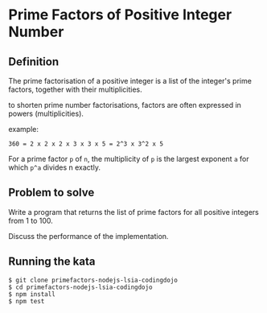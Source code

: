 # Prime Factors of Positive Integer Number


## Definition

The prime factorisation of a positive integer is a list of the integer's prime factors, together with their multiplicities.

to shorten prime number factorisations, factors are often expressed in powers (multiplicities).

example:

```
360 = 2 x 2 x 2 x 3 x 3 x 5 = 2^3 x 3^2 x 5
```
For a prime factor `p` of `n`, the multiplicity of `p` is the largest exponent `a` for which `p^a` divides n exactly.

## Problem to solve

Write a program that returns the list of prime factors for all positive integers from 1 to 100.

Discuss the performance of the implementation.


## Running the kata

```
$ git clone primefactors-nodejs-lsia-codingdojo
$ cd primefactors-nodejs-lsia-codingdojo
$ npm install
$ npm test
```
